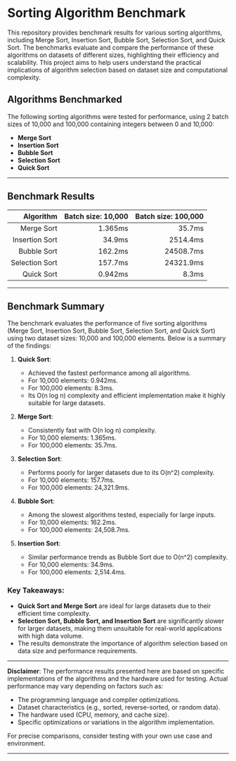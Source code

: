 # Sorting Algorithm Benchmark

This repository provides benchmark results for various sorting algorithms, including Merge Sort, Insertion Sort, Bubble Sort, Selection Sort, and Quick Sort. The benchmarks evaluate and compare the performance of these algorithms on datasets of different sizes, highlighting their efficiency and scalability. This project aims to help users understand the practical implications of algorithm selection based on dataset size and computational complexity.

## Algorithms Benchmarked

The following sorting algorithms were tested for performance, using 2 batch sizes of 10,000 and 100,000 containing integers between 0 and 10,000:

- **Merge Sort**
- **Insertion Sort**
- **Bubble Sort**
- **Selection Sort**
- **Quick Sort**

---

## Benchmark Results

|      Algorithm | Batch size: 10,000 | Batch size: 100,000 |
|---------------:|-------------------:|--------------------:|
|     Merge Sort |            1.365ms |              35.7ms |
| Insertion Sort |             34.9ms |            2514.4ms |
|    Bubble Sort |            162.2ms |           24508.7ms |
| Selection Sort |            157.7ms |           24321.9ms |
|     Quick Sort |            0.942ms |               8.3ms |


---

## Benchmark Summary

The benchmark evaluates the performance of five sorting algorithms (Merge Sort, Insertion Sort, Bubble Sort, Selection Sort, and Quick Sort) using two dataset sizes: 10,000 and 100,000 elements. Below is a summary of the findings:

1. **Quick Sort**:
    - Achieved the fastest performance among all algorithms.
    - For 10,000 elements: 0.942ms.
    - For 100,000 elements: 8.3ms.
    - Its O(n log n) complexity and efficient implementation make it highly suitable for large datasets.

2. **Merge Sort**:
    - Consistently fast with O(n log n) complexity.
    - For 10,000 elements: 1.365ms.
    - For 100,000 elements: 35.7ms.

3. **Selection Sort**:
    - Performs poorly for larger datasets due to its O(n^2) complexity.
    - For 10,000 elements: 157.7ms.
    - For 100,000 elements: 24,321.9ms.

4. **Bubble Sort**:
    - Among the slowest algorithms tested, especially for large inputs.
    - For 10,000 elements: 162.2ms.
    - For 100,000 elements: 24,508.7ms.

5. **Insertion Sort**:
    - Similar performance trends as Bubble Sort due to O(n^2) complexity.
    - For 10,000 elements: 34.9ms.
    - For 100,000 elements: 2,514.4ms.

### Key Takeaways:
- **Quick Sort and Merge Sort** are ideal for large datasets due to their efficient time complexity.
- **Selection Sort, Bubble Sort, and Insertion Sort** are significantly slower for larger datasets, making them unsuitable for real-world applications with high data volume.
- The results demonstrate the importance of algorithm selection based on data size and performance requirements.

---
**Disclaimer**: The performance results presented here are based on specific implementations of the algorithms and the hardware used for testing. Actual performance may vary depending on factors such as:

- The programming language and compiler optimizations.
- Dataset characteristics (e.g., sorted, reverse-sorted, or random data).
- The hardware used (CPU, memory, and cache size).
- Specific optimizations or variations in the algorithm implementation. 

For precise comparisons, consider testing with your own use case and environment.

---